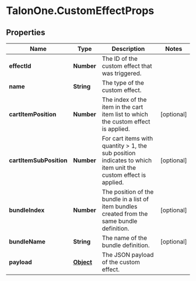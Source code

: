 # TalonOne.CustomEffectProps

## Properties

Name | Type | Description | Notes
------------ | ------------- | ------------- | -------------
**effectId** | **Number** | The ID of the custom effect that was triggered. | 
**name** | **String** | The type of the custom effect. | 
**cartItemPosition** | **Number** | The index of the item in the cart item list to which the custom effect is applied. | [optional] 
**cartItemSubPosition** | **Number** | For cart items with quantity &gt; 1, the sub position indicates to which item unit the custom effect is applied.  | [optional] 
**bundleIndex** | **Number** | The position of the bundle in a list of item bundles created from the same bundle definition. | [optional] 
**bundleName** | **String** | The name of the bundle definition. | [optional] 
**payload** | [**Object**](.md) | The JSON payload of the custom effect. | 


